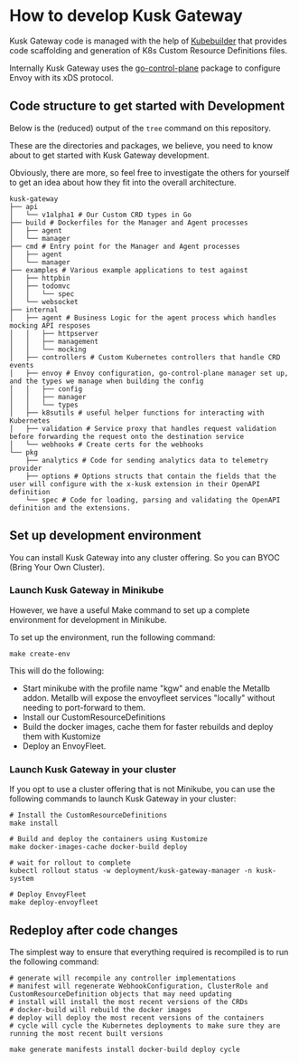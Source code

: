 # How to develop Kusk Gateway

Kusk Gateway code is managed with the help of [Kubebuilder](https://github.com/kubernetes-sigs/kubebuilder) that provides code scaffolding and generation of K8s Custom Resource Definitions files.

Internally Kusk Gateway uses the [go-control-plane](https://github.com/envoyproxy/go-control-plane) package to configure Envoy with its xDS protocol.

## Code structure to get started with Development
Below is the (reduced) output of the `tree` command on this repository.

These are the directories and packages, we believe, you need to know about to get started with Kusk Gateway development.

Obviously, there are more, so feel free to investigate the others for yourself to get an idea about how they fit into the overall architecture.

```
kusk-gateway
├── api
│   └── v1alpha1 # Our Custom CRD types in Go
├── build # Dockerfiles for the Manager and Agent processes
│   ├── agent
│   └── manager
├── cmd # Entry point for the Manager and Agent processes
│   ├── agent
│   └── manager
├── examples # Various example applications to test against
│   ├── httpbin
│   ├── todomvc
│   │   └── spec
│   └── websocket
├── internal
│   ├── agent # Business Logic for the agent process which handles mocking API resposes
│   │   ├── httpserver
│   │   ├── management
│   │   └── mocking
│   ├── controllers # Custom Kubernetes controllers that handle CRD events
│   ├── envoy # Envoy configuration, go-control-plane manager set up, and the types we manage when building the config
│   │   ├── config
│   │   ├── manager
│   │   └── types
│   ├── k8sutils # useful helper functions for interacting with Kubernetes
│   ├── validation # Service proxy that handles request validation before forwarding the request onto the destination service
│   └── webhooks # Create certs for the webhooks
└── pkg
    ├── analytics # Code for sending analytics data to telemetry provider
    ├── options # Options structs that contain the fields that the user will configure with the x-kusk extension in their OpenAPI definition
    └── spec # Code for loading, parsing and validating the OpenAPI definition and the extensions.
```

## Set up development environment
You can install Kusk Gateway into any cluster offering. So you can BYOC (Bring Your Own Cluster).

### Launch Kusk Gateway in Minikube
However, we have a useful Make command to set up a complete environment for development in Minikube.

To set up the environment, run the following command:

```
make create-env
```

This will do the following:
- Start minikube with the profile name "kgw" and enable the Metallb addon. Metallb will expose the envoyfleet services "locally" without needing to port-forward to them.
- Install our CustomResourceDefinitions
- Build the docker images, cache them for faster rebuilds and deploy them with Kustomize
- Deploy an EnvoyFleet.

### Launch Kusk Gateway in your cluster
If you opt to use a cluster offering that is not Minikube, you can use the following commands to launch Kusk Gateway in your cluster:

```
# Install the CustomResourceDefinitions
make install

# Build and deploy the containers using Kustomize
make docker-images-cache docker-build deploy

# wait for rollout to complete
kubectl rollout status -w deployment/kusk-gateway-manager -n kusk-system

# Deploy EnvoyFleet
make deploy-envoyfleet
```

## Redeploy after code changes
The simplest way to ensure that everything required is recompiled is to run the following command:

```
# generate will recompile any controller implementations
# manifest will regenerate WebhookConfiguration, ClusterRole and CustomResourceDefinition objects that may need updating
# install will install the most recent versions of the CRDs
# docker-build will rebuild the docker images
# deploy will deploy the most recent versions of the containers
# cycle will cycle the Kubernetes deployments to make sure they are running the most recent built versions

make generate manifests install docker-build deploy cycle
```
